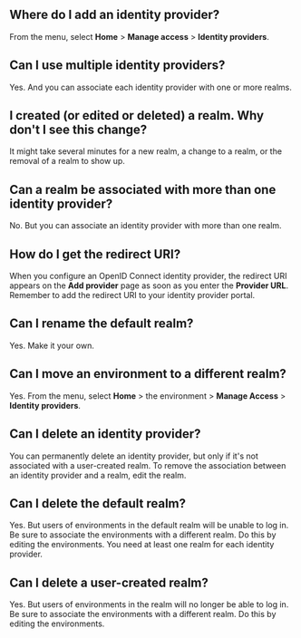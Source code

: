 ## Where do I add an identity provider?


From the menu, select **Home** > **Manage access** > **Identity providers**.

## Can I use multiple identity providers?


Yes. And you can associate each identity provider with one or more realms.

## I created (or edited or deleted) a realm. Why don't I see this change?


It might take several minutes for a new realm, a change to a realm, or the removal of a realm to show up.

## Can a realm be associated with more than one identity provider?


No. But you can associate an identity provider with more than one realm.

## How do I get the redirect URI?


When you configure an OpenID Connect identity provider, the redirect URI appears on the **Add provider** page as soon as you enter the **Provider URL**. Remember to add the redirect URI to your identity provider portal.

## Can I rename the default realm?


Yes. Make it your own.

## Can I move an environment to a different realm?


Yes. From the menu, select **Home** > the environment > **Manage Access** > **Identity providers**.

## Can I delete an identity provider?


You can permanently delete an identity provider, but only if it's not associated with a user-created realm. To remove the association between an identity provider and a realm, edit the realm.

## Can I delete the default realm?


Yes. But users of environments in the default realm will be unable to log in. Be sure to associate the environments with a different realm. Do this by editing the environments. You need at least one realm for each identity provider.

## Can I delete a user-created realm?


Yes. But users of environments in the realm will no longer be able to log in. Be sure to associate the environments with a different realm. Do this by editing the environments.

